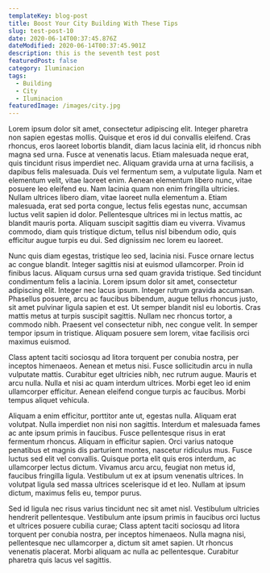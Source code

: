 ```yaml
---
templateKey: blog-post
title: Boost Your City Building With These Tips
slug: test-post-10
date: 2020-06-14T00:37:45.876Z
dateModified: 2020-06-14T00:37:45.901Z
description: this is the seventh test post
featuredPost: false
category: Iluminacion
tags:
  - Building
  - City
  - Iluminacion
featuredImage: /images/city.jpg
---
```

Lorem ipsum dolor sit amet, consectetur adipiscing elit. Integer pharetra non sapien egestas mollis. Quisque et eros id dui convallis eleifend. Cras rhoncus, eros laoreet lobortis blandit, diam lacus lacinia elit, id rhoncus nibh magna sed urna. Fusce at venenatis lacus. Etiam malesuada neque erat, quis tincidunt risus imperdiet nec. Aliquam gravida urna at urna facilisis, a dapibus felis malesuada. Duis vel fermentum sem, a vulputate ligula. Nam et elementum velit, vitae laoreet enim. Aenean elementum libero nunc, vitae posuere leo eleifend eu. Nam lacinia quam non enim fringilla ultricies. Nullam ultrices libero diam, vitae laoreet nulla elementum a. Etiam malesuada, erat sed porta congue, lectus felis egestas nunc, accumsan luctus velit sapien id dolor. Pellentesque ultrices mi in lectus mattis, ac blandit mauris porta. Aliquam suscipit sagittis diam eu viverra. Vivamus commodo, diam quis tristique dictum, tellus nisl bibendum odio, quis efficitur augue turpis eu dui. Sed dignissim nec lorem eu laoreet.

Nunc quis diam egestas, tristique leo sed, lacinia nisi. Fusce ornare lectus ac congue blandit. Integer sagittis nisi at euismod ullamcorper. Proin id finibus lacus. Aliquam cursus urna sed quam gravida tristique. Sed tincidunt condimentum felis a lacinia. Lorem ipsum dolor sit amet, consectetur adipiscing elit. Integer nec lacus ipsum. Integer rutrum gravida accumsan. Phasellus posuere, arcu ac faucibus bibendum, augue tellus rhoncus justo, sit amet pulvinar ligula sapien et est. Ut semper blandit nisl eu lobortis. Cras mattis metus at turpis suscipit sagittis. Nullam nec rhoncus tortor, a commodo nibh. Praesent vel consectetur nibh, nec congue velit. In semper tempor ipsum in tristique. Aliquam posuere sem lorem, vitae facilisis orci maximus euismod.

Class aptent taciti sociosqu ad litora torquent per conubia nostra, per inceptos himenaeos. Aenean et metus nisi. Fusce sollicitudin arcu in nulla vulputate mattis. Curabitur eget ultricies nibh, nec rutrum augue. Mauris et arcu nulla. Nulla et nisi ac quam interdum ultrices. Morbi eget leo id enim ullamcorper efficitur. Aenean eleifend congue turpis ac faucibus. Morbi tempus aliquet vehicula.

Aliquam a enim efficitur, porttitor ante ut, egestas nulla. Aliquam erat volutpat. Nulla imperdiet non nisi non sagittis. Interdum et malesuada fames ac ante ipsum primis in faucibus. Fusce pellentesque risus in erat fermentum rhoncus. Aliquam in efficitur sapien. Orci varius natoque penatibus et magnis dis parturient montes, nascetur ridiculus mus. Fusce luctus sed elit vel convallis. Quisque porta elit quis eros interdum, ac ullamcorper lectus dictum. Vivamus arcu arcu, feugiat non metus id, faucibus fringilla ligula. Vestibulum ut ex at ipsum venenatis ultrices. In volutpat ligula sed massa ultrices scelerisque id et leo. Nullam at ipsum dictum, maximus felis eu, tempor purus.

Sed id ligula nec risus varius tincidunt nec sit amet nisl. Vestibulum ultricies hendrerit pellentesque. Vestibulum ante ipsum primis in faucibus orci luctus et ultrices posuere cubilia curae; Class aptent taciti sociosqu ad litora torquent per conubia nostra, per inceptos himenaeos. Nulla magna nisi, pellentesque nec ullamcorper a, dictum sit amet sapien. Ut rhoncus venenatis placerat. Morbi aliquam ac nulla ac pellentesque. Curabitur pharetra quis lacus vel sagittis.